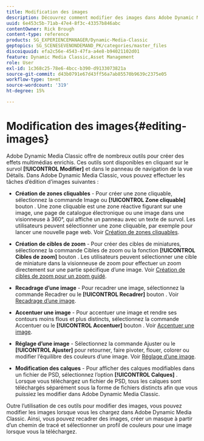 ```yaml
---
title: Modification des images
description: Découvrez comment modifier des images dans Adobe Dynamic Media Classic.
uuid: 6e453c5b-71ab-47e4-8f3c-43357b846abc
contentOwner: Rick Brough
content-type: reference
products: SG_EXPERIENCEMANAGER/Dynamic-Media-Classic
geptopics: SG_SCENESEVENONDEMAND_PK/categories/master_files
discoiquuid: efa2c56e-4543-47fa-a4e8-b94021102d01
feature: Dynamic Media Classic,Asset Management
role: User
exl-id: 1c368c25-78e6-4bcc-b390-d9133073821a
source-git-commit: d43b0791e67d43ff56a7ab85570b9639c2375e05
workflow-type: tm+mt
source-wordcount: '319'
ht-degree: 15%

---
```


# Modification des images{#editing-images}

Adobe Dynamic Media Classic offre de nombreux outils pour créer des effets multimédias enrichis. Ces outils sont disponibles en cliquant sur le survol **[!UICONTROL Modifier]** et dans le panneau de navigation de la vue Détails. Dans Adobe Dynamic Media Classic, vous pouvez effectuer les tâches d’édition d’images suivantes :

* **Création de zones cliquables** - Pour créer une zone cliquable, sélectionnez la commande Image ou **[!UICONTROL Zone cliquable]** bouton . Une zone cliquable est une zone réactive figurant sur une image, une page de catalogue électronique ou une image dans une visionneuse à 360°, qui affiche un panneau avec un texte de survol. Les utilisateurs peuvent sélectionner une zone cliquable, par exemple pour lancer une nouvelle page web. Voir [Création de zones cliquables](/help/creating-image-maps.md).

* **Création de cibles de zoom** - Pour créer des cibles de miniatures, sélectionnez la commande Cibles de zoom ou la fonction **[!UICONTROL Cibles de zoom]** bouton . Les utilisateurs peuvent sélectionner une cible de miniature dans la visionneuse de zoom pour effectuer un zoom directement sur une partie spécifique d’une image. Voir [Création de cibles de zoom pour un zoom guidé](/help/creating-zoom-targets-guided-zoom.md).

* **Recadrage d’une image** - Pour recadrer une image, sélectionnez la commande Recadrer ou le **[!UICONTROL Recadrer]** bouton . Voir [Recadrage d’une image](/help/cropping-image.md).

* **Accentuer une image** - Pour accentuer une image et rendre ses contours moins flous et plus distincts, sélectionnez la commande Accentuer ou le **[!UICONTROL Accentuer]** bouton . Voir [Accentuer une image](/help/sharpening-image.md).

* **Réglage d’une image** - Sélectionnez la commande Ajuster ou le **[!UICONTROL Ajuster]** pour retourner, faire pivoter, flouer, colorer ou modifier l’équilibre des couleurs d’une image. Voir [Réglage d’une image](/help/adjusting-image.md).

* **Modification des calques** - Pour afficher des calques modifiables dans un fichier de PSD, sélectionnez l’option **[!UICONTROL Calques]** . Lorsque vous téléchargez un fichier de PSD, tous les calques sont téléchargés séparément sous la forme de fichiers distincts afin que vous puissiez les modifier dans Adobe Dynamic Media Classic.

Outre l’utilisation de ces outils pour modifier des images, vous pouvez modifier les images lorsque vous les chargez dans Adobe Dynamic Media Classic. Ainsi, vous pouvez recadrer des images, créer un masque à partir d’un chemin de tracé et sélectionner un profil de couleurs pour une image lorsque vous la téléchargez.
